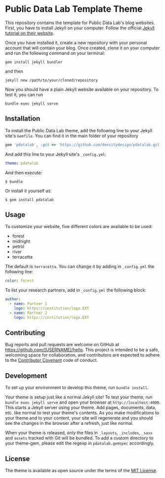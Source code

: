 # Public Data Lab Template Theme
This repository contains the template for Public Data Lab's blog websites. First, you have to install Jekyll on your computer. Follow the official [Jekyll tutorial on their website](https://jekyllrb.com/docs/installation/).

Once you have installed it, create a new repository with your personal account that will contain your blog. Once created, clone it on your computer and run the following command on your terminal:

```
gem install jekyll bundler
```

and then

```
jekyll new /path/to/your/cloned/repository
```

Now you should have a plain Jekyll website available on your repository. To test it, you can run

```
bundle exec jekyll serve
```

## Installation
To install the Public Data Lab theme, add the following line to your Jekyll site's `Gemfile`. You can find it in the main folder of your repository

```ruby
gem 'pdatalab', :git => 'https://github.com/densitydesign/pdatalab.git'
```

And add this line to your Jekyll site's `_config.yml`:

```yaml
theme: pdatalab
```

And then execute:

    $ bundle

Or install it yourself as:

    $ gem install pdatalab

## Usage
To customize your website, five different colors are available to be used:
- forest
- midnight
- petrol
- river
- terracotta

The default is `terracotta`. You can change it by adding in `_config.yml` the following line:

```yaml
color: forest
```

To list your research partners, add in `_config.yml` the following block:

```yaml
author:
  - name: Partner 1
    logo: https://institution/logo.EXT
  - name: Partner 2
    logo: https://institution/logo.EXT
```

## Contributing

Bug reports and pull requests are welcome on GitHub at https://github.com/[USERNAME]/hello. This project is intended to be a safe, welcoming space for collaboration, and contributors are expected to adhere to the [Contributor Covenant](http://contributor-covenant.org) code of conduct.

## Development

To set up your environment to develop this theme, run `bundle install`.

Your theme is setup just like a normal Jekyll site! To test your theme, run `bundle exec jekyll serve` and open your browser at `http://localhost:4000`. This starts a Jekyll server using your theme. Add pages, documents, data, etc. like normal to test your theme's contents. As you make modifications to your theme and to your content, your site will regenerate and you should see the changes in the browser after a refresh, just like normal.

When your theme is released, only the files in `_layouts`, `_includes`, `_sass` and `assets` tracked with Git will be bundled.
To add a custom directory to your theme-gem, please edit the regexp in `pdatalab.gemspec` accordingly.

## License

The theme is available as open source under the terms of the [MIT License](https://opensource.org/licenses/MIT).
